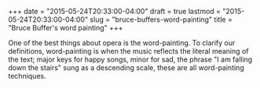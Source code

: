 +++
date = "2015-05-24T20:33:00-04:00"
draft = true
lastmod = "2015-05-24T20:33:00-04:00"
slug = "bruce-buffers-word-painting"
title = "Bruce Buffer&#039;s word painting"
+++

One of the best things about opera is the word-painting. To clarify our definitions, word-painting is when the music reflects the literal meaning of the text; major keys for happy songs, minor for sad, the phrase "I am falling down the stairs" sung as a descending scale, these are all word-painting techniques.


